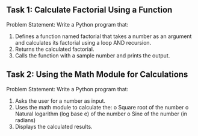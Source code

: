## Task 1: Calculate Factorial Using a Function 


Problem Statement: Write a Python program that:
1.   Defines a function named factorial that takes a number as an argument and calculates its factorial using a loop AND recursion.
2.   Returns the calculated factorial.
3.   Calls the function with a sample number and prints the output.

## Task 2: Using the Math Module for Calculations
 
Problem Statement: Write a Python program that:
1.   Asks the user for a number as input.
2.   Uses the math module to calculate the:
o   Square root of the number
o   Natural logarithm (log base e) of the number
o   Sine of the number (in radians)
3.   Displays the calculated results.



